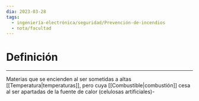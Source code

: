```yaml
---
dia: 2023-03-28
tags:
  - ingeniería-electrónica/seguridad/Prevención-de-incendios
  - nota/facultad
---
```

# Definición
---
Materias que se encienden al ser sometidas a altas [[Temperatura|temperaturas]], pero cuya [[Combustible|combustión]] cesa al ser apartadas de la fuente de calor (celulosas artificiales)-